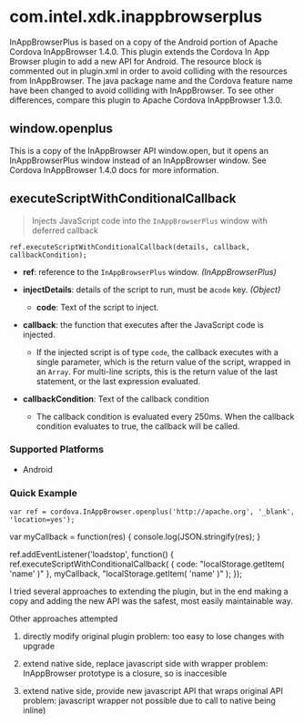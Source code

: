 # com.intel.xdk.inappbrowserplus

InAppBrowserPlus is based on a copy of the Android portion of Apache Cordova InAppBrowser 1.4.0.
This plugin extends the Cordova In App Browser plugin to add a new API for Android.
The resource block is commented out in plugin.xml in order to avoid colliding with the resources from InAppBrowser.
The java package name and the Cordova feature name have been changed to avoid colliding with InAppBrowser.
To see other differences, compare this plugin to Apache Cordova InAppBrowser 1.3.0.

## window.openplus

This is a copy of the InAppBrowser API window.open, but it opens an InAppBrowserPlus window instead of an InAppBrowser window.
See Cordova InAppBrowser 1.4.0 docs for more information.

## executeScriptWithConditionalCallback

> Injects JavaScript code into the `InAppBrowserPlus` window with deferred callback

    ref.executeScriptWithConditionalCallback(details, callback, callbackCondition);

- __ref__: reference to the `InAppBrowserPlus` window. _(InAppBrowserPlus)_

- __injectDetails__: details of the script to run, must be a`code` key. _(Object)_
  - __code__: Text of the script to inject.

- __callback__: the function that executes after the JavaScript code is injected.
    - If the injected script is of type `code`, the callback executes
      with a single parameter, which is the return value of the
      script, wrapped in an `Array`. For multi-line scripts, this is
      the return value of the last statement, or the last expression
      evaluated.

- __callbackCondition__: Text of the callback condition
   - The callback condition is evaluated every 250ms.
      When the callback condition evaluates to true, the callback will be called.

### Supported Platforms

- Android

### Quick Example

    var ref = cordova.InAppBrowser.openplus('http://apache.org', '_blank', 'location=yes');
   var myCallback = function(res) { console.log(JSON.stringify(res); }

   ref.addEventListener('loadstop', function() {
      ref.executeScriptWithConditionalCallback(
         { code: "localStorage.getItem( 'name' )" },
         myCallback,
         "localStorage.getItem( 'name' )"
      );
   });


I tried several approaches to extending the plugin, but in the end making a copy and adding the new API was the safest, most easily maintainable way.

Other approaches attempted
1. directly modify original plugin 
problem: too easy to lose changes with upgrade

2. extend native side, replace javascript side with wrapper
problem: InAppBrowser prototype is a closure, so is inaccesible

3. extend native side, provide new javascript API that wraps original API
problem: javascript wrapper not possible due to call to native being inline)